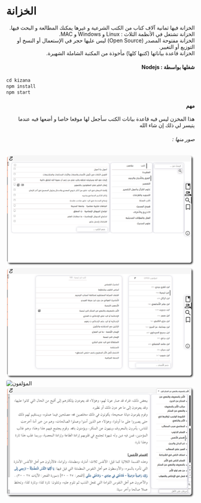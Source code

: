 # الخزانة

<p dir="rtl">
الخزانة فيها ثمانية آلاف كتاب من الكتب الشرعية و غيرها يمكنك المطالعة و البحث فيها. <br>
الخزانة تشتغل في الأنظمة الثلاث : Linux و Windows و MAC.<br>
الخزانة مفتوحة المصدر (Open Source) ليس عليها حجر في الإستعمال أو النسخ أو التوزيع أو التغيير.<br>
الخزانة قاعدة بياناتها (كتبها كلها) مأخوذة من المكتبة الشاملة الشهيرة.<br>
 </p>
<h4 dir="rtl">شغلها بواسطة : Nodejs</h4>

 ```
cd kizana
npm install 
npm start 
```




 <h4 dir="rtl">مهم</h4>
 <p dir="rtl">
   هذا المخزن ليس فيه قاعدة بيانات الكتب سأجعل لها موقعا خاصا و أضعها فيه عندما يتيسر لي  ذلك إن شاء الله 
 
</p>

<h6 dir="rtl" >صور منها :</h6>
<img  src="https://github.com/elkizana/kizana/blob/main/screenshots/01.png" alt="محتوى كتاب"><br>
 <img src="https://github.com/elkizana/kizana/blob/main/screenshots/02.png" alt="التصانيف"><br>
 <img src="https://github.com/elkizana/kizana/blob/main/screenshots/03.png" alt="المؤلفون"><br>
 <img src="https://github.com/elkizana/kizana/blob/main/screenshots/04.png" alt="البحث"><br>  


 <style>

	img {
border : solid 1x black ; 
border-radius:4px ; 
	}
</style>